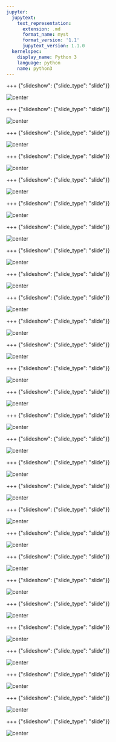 ```yaml
---
jupyter:
  jupytext:
    text_representation:
      extension: .md
      format_name: myst
      format_version: '1.1'
      jupytext_version: 1.1.0
  kernelspec:
    display_name: Python 3
    language: python
    name: python3
---
```


+++ {"slideshow": {"slide_type": "slide"}}

![center](https://github.com/fawazsiddiqi/carekit-hyperprotect-lab/blob/main/images/slide_images/Slide1.png?raw=true)

+++ {"slideshow": {"slide_type": "slide"}}

![center](https://github.com/fawazsiddiqi/carekit-hyperprotect-lab/blob/main/images/slide_images/Slide2.png?raw=true)

+++ {"slideshow": {"slide_type": "slide"}}

![center](https://github.com/fawazsiddiqi/carekit-hyperprotect-lab/blob/main/images/slide_images/Slide3.png?raw=true)

+++ {"slideshow": {"slide_type": "slide"}}

![center](https://github.com/fawazsiddiqi/carekit-hyperprotect-lab/blob/main/images/slide_images/Slide4.png?raw=true)

+++ {"slideshow": {"slide_type": "slide"}}

![center](https://github.com/fawazsiddiqi/carekit-hyperprotect-lab/blob/main/images/slide_images/Slide5.png?raw=true)

+++ {"slideshow": {"slide_type": "slide"}}

![center](https://github.com/fawazsiddiqi/carekit-hyperprotect-lab/blob/main/images/slide_images/Slide6.png?raw=true)

+++ {"slideshow": {"slide_type": "slide"}}

![center](https://github.com/fawazsiddiqi/carekit-hyperprotect-lab/blob/main/images/slide_images/Slide7.png?raw=true)

+++ {"slideshow": {"slide_type": "slide"}}

![center](https://github.com/fawazsiddiqi/carekit-hyperprotect-lab/blob/main/images/slide_images/Slide8.png?raw=true)

+++ {"slideshow": {"slide_type": "slide"}}

![center](https://github.com/fawazsiddiqi/carekit-hyperprotect-lab/blob/main/images/slide_images/Slide9.png?raw=true)

+++ {"slideshow": {"slide_type": "slide"}}

![center](https://github.com/fawazsiddiqi/carekit-hyperprotect-lab/blob/main/images/slide_images/Slide10.png?raw=true)

+++ {"slideshow": {"slide_type": "slide"}}

![center](https://github.com/fawazsiddiqi/carekit-hyperprotect-lab/blob/main/images/slide_images/Slide11.png?raw=true)

+++ {"slideshow": {"slide_type": "slide"}}

![center](https://github.com/fawazsiddiqi/carekit-hyperprotect-lab/blob/main/images/slide_images/Slide12.png?raw=true)

+++ {"slideshow": {"slide_type": "slide"}}

![center](https://github.com/fawazsiddiqi/carekit-hyperprotect-lab/blob/main/images/slide_images/Slide13.png?raw=true)

+++ {"slideshow": {"slide_type": "slide"}}

![center](https://github.com/fawazsiddiqi/carekit-hyperprotect-lab/blob/main/images/slide_images/Slide14.png?raw=true)

+++ {"slideshow": {"slide_type": "slide"}}

![center](https://github.com/fawazsiddiqi/carekit-hyperprotect-lab/blob/main/images/slide_images/Slide15.png?raw=true)

+++ {"slideshow": {"slide_type": "slide"}}

![center](https://github.com/fawazsiddiqi/carekit-hyperprotect-lab/blob/main/images/slide_images/Slide16.png?raw=true)

+++ {"slideshow": {"slide_type": "slide"}}

![center](https://github.com/fawazsiddiqi/carekit-hyperprotect-lab/blob/main/images/slide_images/Slide17.png?raw=true)

+++ {"slideshow": {"slide_type": "slide"}}

![center](https://github.com/fawazsiddiqi/carekit-hyperprotect-lab/blob/main/images/slide_images/Slide18.png?raw=true)

+++ {"slideshow": {"slide_type": "slide"}}

![center](https://github.com/fawazsiddiqi/carekit-hyperprotect-lab/blob/main/images/slide_images/Slide19.png?raw=true)

+++ {"slideshow": {"slide_type": "slide"}}

![center](https://github.com/fawazsiddiqi/carekit-hyperprotect-lab/blob/main/images/slide_images/Slide20.png?raw=true)

+++ {"slideshow": {"slide_type": "slide"}}

![center](https://github.com/fawazsiddiqi/carekit-hyperprotect-lab/blob/main/images/slide_images/Slide21.png?raw=true)

+++ {"slideshow": {"slide_type": "slide"}}

![center](https://github.com/fawazsiddiqi/carekit-hyperprotect-lab/blob/main/images/slide_images/Slide22.png?raw=true)

+++ {"slideshow": {"slide_type": "slide"}}

![center](https://github.com/fawazsiddiqi/carekit-hyperprotect-lab/blob/main/images/slide_images/Slide23.png?raw=true)

+++ {"slideshow": {"slide_type": "slide"}}

![center](https://github.com/fawazsiddiqi/carekit-hyperprotect-lab/blob/main/images/slide_images/Slide24.png?raw=true)

+++ {"slideshow": {"slide_type": "slide"}}

![center](https://github.com/fawazsiddiqi/carekit-hyperprotect-lab/blob/main/images/slide_images/Slide25.png?raw=true)

+++ {"slideshow": {"slide_type": "slide"}}

![center](https://github.com/fawazsiddiqi/carekit-hyperprotect-lab/blob/main/images/slide_images/Slide26.png?raw=true)

+++ {"slideshow": {"slide_type": "slide"}}

![center](https://github.com/fawazsiddiqi/carekit-hyperprotect-lab/blob/main/images/slide_images/Slide27.png?raw=true)

+++ {"slideshow": {"slide_type": "slide"}}

![center](https://github.com/fawazsiddiqi/carekit-hyperprotect-lab/blob/main/images/slide_images/Slide28.png?raw=true)
